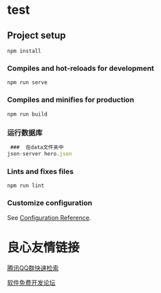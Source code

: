 # test

## Project setup
```
npm install
```

### Compiles and hot-reloads for development
```
npm run serve
```

### Compiles and minifies for production
```
npm run build
```



### 运行数据库

```js
 ###  在data文件夹中
json-server hero.json
```



### Lints and fixes files

```
npm run lint
```

### Customize configuration
See [Configuration Reference](https://cli.vuejs.org/config/).



 # 良心友情链接

[腾讯QQ群快速检索](http://u.720life.cn/s/8cf73f7c)

[软件免费开发论坛](http://u.720life.cn/s/bbb01dc0)